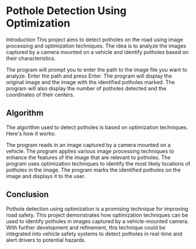 
# Pothole Detection Using Optimization
Introduction
This project aims to detect potholes on the road using image processing and optimization techniques. The idea is to analyze the images captured by a camera mounted on a vehicle and identify potholes based on their characteristics.



The program will prompt you to enter the path to the image file you want to analyze. Enter the path and press Enter.
The program will display the original image and the image with the identified potholes marked.
The program will also display the number of potholes detected and the coordinates of their centers.

## Algorithm
The algorithm used to detect potholes is based on optimization techniques. Here's how it works:

The program reads in an image captured by a camera mounted on a vehicle.
The program applies various image processing techniques to enhance the features of the image that are relevant to potholes.
The program uses optimization techniques to identify the most likely locations of potholes in the image.
The program marks the identified potholes on the image and displays it to the user.

## Conclusion
Pothole detection using optimization is a promising technique for improving road safety. This project demonstrates how optimization techniques can be used to identify potholes in images captured by a vehicle-mounted camera. With further development and refinement, this technique could be integrated into vehicle safety systems to detect potholes in real-time and alert drivers to potential hazards.